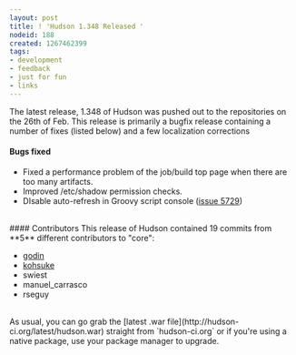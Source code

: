 ```yaml
---
layout: post
title: ! 'Hudson 1.348 Released '
nodeid: 188
created: 1267462399
tags:
- development
- feedback
- just for fun
- links
---
```

The latest release, 1.348 of Hudson was pushed out to the repositories on the 26th of Feb. This release is primarily a bugfix release containing a number of fixes (listed below) and a few localization corrections

#### Bugs fixed
<ul class=image>
  <li class=bug> Fixed a performance problem of the job/build top page when there are too many artifacts.
<li>Improved /etc/shadow permission checks.
<li>DIsable auto-refresh in Groovy script console (<a href="http://issues.hudson-ci.org/browse/HUDSON-5729">issue 5729</a>)
</ul>


<br clear="all"/>
#### Contributors 
This release of Hudson contained 19 commits from **5** different contributors to "core":

* <a id="aptureLink_TgMtrwa0Sz" href="http://twitter.com/_godin_">godin</a>
* <a id="aptureLink_YaPunVjeFQ" href="http://twitter.com/kohsukekawa">kohsuke</a>
* swiest 
* manuel_carrasco
* rseguy


<br clear="all"/>
As usual, you can go grab the [latest .war file](http://hudson-ci.org/latest/hudson.war) straight from `hudson-ci.org` or if you're using a native package, use your package manager to upgrade.
